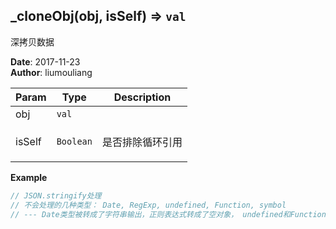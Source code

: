 ## \_cloneObj(obj, isSelf) ⇒ <code>val</code>
<p>深拷贝数据</p>

**Date**: 2017-11-23  
**Author**: liumouliang  

| Param | Type | Description |
| --- | --- | --- |
| obj | <code>val</code> |  |
| isSelf | <code>Boolean</code> | <p>是否排除循环引用</p> |

**Example**  
```javascript
// JSON.stringify处理
// 不会处理的几种类型： Date, RegExp, undefined, Function, symbol
// --- Date类型被转成了字符串输出，正则表达式转成了空对象， undefined和Function,symbol都被直接忽略了
```
